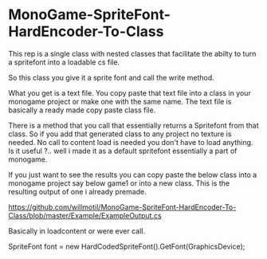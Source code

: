 # MonoGame-SpriteFont-HardEncoder-To-Class
This rep is a single class with nested classes that facilitate the abilty to turn a spritefont into a loadable cs file.

So this class you give it a sprite font and call the write method.

What you get is a text file.
You copy paste that text file into a class in your monogame project or make one with the same name.
The text file is basically a ready made copy paste class file.

There is a method that you call that essentially returns a Spritefont from that class.
So if you add that generated class to any project no texture is needed.
No call to content load is needed you don't have to load anything.
Is it useful ?.. well i made it as a default spritefont essentially a part of monogame.

If you just want to see the results you can copy paste the below class into a monogame project say below game1 or into a new class.
This is the resulting output of one i already premade.

https://github.com/willmotil/MonoGame-SpriteFont-HardEncoder-To-Class/blob/master/Example/ExampleOutput.cs

Basically in loadcontent or were ever call.

SpriteFont font = new HardCodedSpriteFont().GetFont(GraphicsDevice);
